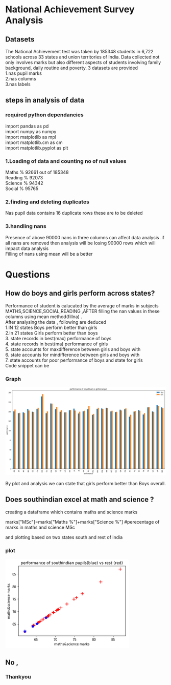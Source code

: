
# National Achievement Survey Analysis


## Datasets

The National Achievement test was taken by 185348 students in 6,722 schools across 33 states and union territories of India. 
Data collected not only involves marks but also different aspects of students  involving family background, daily routine and poverty.
3 datasets are provided      
 1.nas pupil marks       
 2.nas columns     
 3.nas labels      
## steps in analysis of data

### required python dependancies
import pandas as pd    
import numpy as numpy           
import matplotlib as mpl           
import matplotlib.cm as cm          
import matplotlib.pyplot as plt     

### 1.Loading  of data and counting no of null values 
Maths %                   92661 out of 185348           
Reading %                 92073           
Science %                 94342      
Social %                  95765        
### 2.finding and deleting duplicates
Nas pupil data contains 16 duplicate rows these are to be deleted 
 

### 3.handling nans
Presence of above 90000 nans in three columns can affect data analysis .if all nans are removed then analysis will be losing 90000 rows which will impact data analysis                             
Filling of nans using mean will be a better                         

# Questions               

## How do boys and girls perform across states?                                

   Performance of student is calucated by the average of marks in subjects MATHS,SCIENCE,SOCIAL,READING ,AFTER filling the nan values in these columns using mean method(fillna) .                           
   After analysing the data ,   following are deduced                                        
          1.IN 12 states Boys perform better than girls            
          2.In 21 states Girls  perform better than boys                    
          3.     state records in best(max) performance of boys                
          4.    state records in best(ma)   performance of girls                  
          5.     state accounts for maxdifference between girls and boys with      
          6.     state accounts for mindifference between girls   and boys with      
          7.      state accounts for poor performance of boys and     state for girls       
Code snippet can be 
    

### Graph
![alt text](performance.png "perfoormance of boys and girls")

By plot  and analysis  we can state that  girls perform better than Boys  overall.
## Does southindian excel at math and science ?
creating a dataframe which contains maths and science marks

marks["MSc"]=marks["Maths %"]+marks["Science %"] #perecentage of marks in maths and science MSc        

and plotting based on two states south and rest of india          
### plot
![alt text](mSc.png "southindians(blue) vs rest indians performance in maths and science")           


## No ,

### Thankyou
